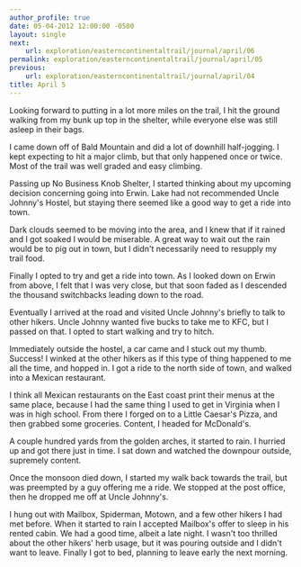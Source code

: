 ```yaml
---
author_profile: true
date: 05-04-2012 12:00:00 -0500
layout: single
next:
    url: exploration/easterncontinentaltrail/journal/april/06
permalink: exploration/easterncontinentaltrail/journal/april/05
previous:
    url: exploration/easterncontinentaltrail/journal/april/04
title: April 5
---
```

Looking forward to putting in a lot more miles on the trail, I hit the ground walking from my bunk up top in the shelter, while everyone else was still asleep in their bags.

I came down off of Bald Mountain and did a lot of downhill half-jogging. I kept expecting to hit a major climb, but that only happened once or twice. Most of the trail was well graded and easy climbing.

Passing up No Business Knob Shelter, I started thinking about my upcoming decision concerning going into Erwin. Lake had not recommended Uncle Johnny's Hostel, but staying there seemed like a good way to get a ride into town.

Dark clouds seemed to be moving into the area, and I knew that if it rained and I got soaked I would be miserable. A great way to wait out the rain would be to pig out in town, but I didn't necessarily need to resupply my trail food.

Finally I opted to try and get a ride into town. As I looked down on Erwin from above, I felt that I was very close, but that soon faded as I descended the thousand switchbacks leading down to the road.

Eventually I arrived at the road and visited Uncle Johnny's briefly to talk to other hikers. Uncle Johnny wanted five bucks to take me to KFC, but I passed on that. I opted to start walking and try to hitch.

Immediately outside the hostel, a car came and I stuck out my thumb. Success! I winked at the other hikers as if this type of thing happened to me all the time, and hopped in. I got a ride to the north side of town, and walked into a Mexican restaurant.

I think all Mexican restaurants on the East coast print their menus at the same place, because I had the same thing I used to get in Virginia when I was in high school. From there I forged on to a Little Caesar's Pizza, and then grabbed some groceries. Content, I headed for McDonald's.

A couple hundred yards from the golden arches, it started to rain. I hurried up and got there just in time. I sat down and watched the downpour outside, supremely content.

Once the monsoon died down, I started my walk back towards the trail, but was preempted by a guy offering me a ride. We stopped at the post office, then he dropped me off at Uncle Johnny's.

I hung out with Mailbox, Spiderman, Motown, and a few other hikers I had met before. When it started to rain I accepted Mailbox's offer to sleep in his rented cabin. We had a good time, albeit a late night. I wasn't too thrilled about the other hikers' herb usage, but it was pouring outside and I didn't want to leave. Finally I got to bed, planning to leave early the next morning.